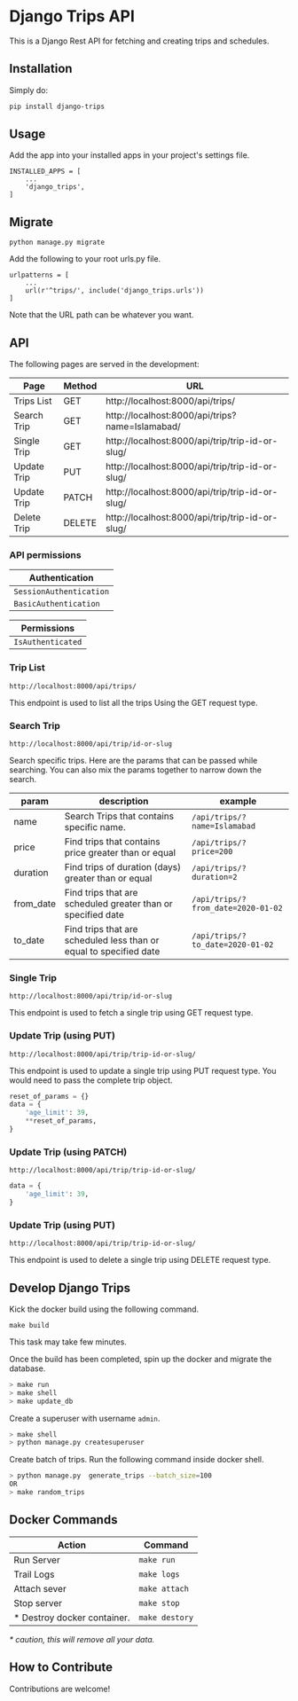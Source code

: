 # Django Trips API

This is a Django Rest API for fetching and creating trips and schedules.
## Installation
Simply do:
```bash
pip install django-trips
```

## Usage
Add the app into your installed apps in your project's settings file. 
```
INSTALLED_APPS = [
    ...
    'django_trips',
]
```
## Migrate
```
python manage.py migrate 
```
Add the following to your root urls.py file.
```
urlpatterns = [
    ...
    url(r'^trips/', include('django_trips.urls'))
]
```
Note that the URL path can be whatever you want.

## API
The following pages are served in the development:

| Page                 |  Method          | URL                                                        |
|----------------------|------------------|-----------------------------------------------             |
| Trips List           | GET              | http://localhost:8000/api/trips/                           |
| Search Trip          | GET              | http://localhost:8000/api/trips?name=Islamabad/            |
| Single Trip          | GET              | http://localhost:8000/api/trip/trip-id-or-slug/            |
| Update Trip          | PUT              | http://localhost:8000/api/trip/trip-id-or-slug/            |
| Update Trip          | PATCH            | http://localhost:8000/api/trip/trip-id-or-slug/            |
| Delete Trip          | DELETE           | http://localhost:8000/api/trip/trip-id-or-slug/            |

### API permissions
| Authentication            
|-------------------------- |
| `SessionAuthentication`   |
| `BasicAuthentication`     |

| Permissions               |
|-------------------------  |
|   `IsAuthenticated`       | 


### Trip List
`http://localhost:8000/api/trips/`

This endpoint is used to list all the trips Using the GET request type.

### Search Trip
`http://localhost:8000/api/trip/id-or-slug`

Search specific trips. Here are the params that can be passed while searching. You can also mix the params together to
narrow down the search. 

| param     | description                                                           | example                           |
| ---       | ---                                                                   |---                                |
| name      | Search Trips that contains specific name.                             | `/api/trips/?name=Islamabad`      |
| price     | Find trips that contains price greater than or equal                  | `/api/trips/?price=200`           |
| duration  | Find trips of duration (days) greater than or equal                   | `/api/trips/?duration=2`          |
| from_date | Find trips that are scheduled greater than or specified date          | `/api/trips/?from_date=2020-01-02`|
| to_date   | Find trips that are scheduled less than or equal to specified date    | `/api/trips/?to_date=2020-01-02`  |



### Single Trip
`http://localhost:8000/api/trip/id-or-slug`

This endpoint is used to fetch a single trip using GET request type.

### Update Trip (using PUT)
`http://localhost:8000/api/trip/trip-id-or-slug/`

This endpoint is used to update a single trip using PUT request type. You would need to pass the complete trip object. 
```python
reset_of_params = {}
data = {
    'age_limit': 39,
    **reset_of_params,
}
```
### Update Trip (using PATCH)
`http://localhost:8000/api/trip/trip-id-or-slug/`
```python
data = {
    'age_limit': 39,
}
```
### Update Trip (using PUT)
`http://localhost:8000/api/trip/trip-id-or-slug/`

This endpoint is used to delete a single trip using DELETE request type. 


## Develop Django Trips
Kick the docker build using the following command. 
```
make build
``` 
This task may take few minutes. 

 
Once the build has been completed, spin up the docker and migrate the database. 
```bash
> make run
> make shell 
> make update_db
```
Create a superuser with username `admin`.

``` bash
> make shell
> python manage.py createsuperuser
```

Create batch of trips. Run the following command inside docker shell.
```bash
> python manage.py  generate_trips --batch_size=100
OR
> make random_trips
```

## Docker Commands

| Action                            |  Command          |
|-----------------------------------|-------------------|
| Run Server                        | `make run`        |
| Trail Logs                        | `make logs`       |
| Attach sever                      | `make attach`     |
| Stop server                       | `make stop`       |
| * Destroy docker container.       | `make destory`    |

_* caution, this will remove all your data._

## How to Contribute
Contributions are welcome!
